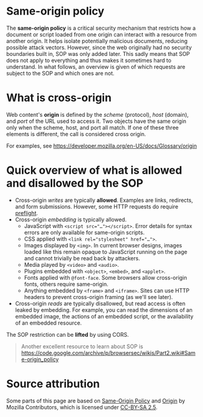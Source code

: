 # Same-origin policy
The **same-origin policy** is a critical security mechanism that restricts how a document or script loaded from one origin can interact with a resource from another origin. It helps isolate potentially malicious documents, reducing possible attack vectors.
However, since the web originally had no security boundaries built in, SOP was only added later. This sadly means that SOP does not apply to everything and thus makes it sometimes hard to understand. In what follows, an overview is given of which requests are subject to the SOP and which ones are not. 

# What is cross-origin
Web content's **origin** is defined by the _scheme_ (protocol), _host_ (domain), and _port_ of the URL used to access it. Two objects have the same origin only when the scheme, host, and port all match. If one of these three elements is different, the call is considered cross origin. 

For examples, see https://developer.mozilla.org/en-US/docs/Glossary/origin

# Quick overview of what is allowed and disallowed by the SOP
* Cross-origin _writes_ are typically **allowed**. Examples are links, redirects, and form submissions. However, some HTTP requests do require [preflight](https://developer.mozilla.org/en-US/docs/Web/HTTP/CORS#Preflighted_requests).
* Cross-origin _embedding_ is typically allowed.
    * JavaScript with `<script src="…"></script>`. Error details for syntax errors are only available for same-origin scripts.
    * CSS applied with `<link rel="stylesheet" href="…">`. 
    * Images displayed by `<img>`. In current browser designs, images loaded like this remain opaque to JavaScript running on the page and cannot trivially be read back by attackers. 
    * Media played by `<video>` and `<audio>`.
    * Plugins embedded with `<object>`, `<embed>`, and `<applet>`.
    * Fonts applied with `@font-face`. Some browsers allow cross-origin fonts, others require same-origin.
    * Anything embedded by `<frame>` and `<iframe>`. Sites can use HTTP headers to prevent cross-origin framing (as we'll see later).
* Cross-origin _reads_ are typically disallowed, but read access is often leaked by embedding. For example, you can read the dimensions of an embedded image, the actions of an embedded script, or the availability of an embedded resource.

The SOP restriction can be **lifted** by using CORS.

> Another excellent resource to learn about SOP is https://code.google.com/archive/p/browsersec/wikis/Part2.wiki#Same-origin_policy

# Source attribution
Some parts of this page are based on [Same-Origin Policy](https://developer.mozilla.org/en-US/docs/Web/Security/Same-origin_policy) and [Origin](https://developer.mozilla.org/en-US/docs/Glossary/origin) by Mozilla Contributors, which is licensed under [CC-BY-SA 2.5](http://creativecommons.org/licenses/by-sa/2.5/).
